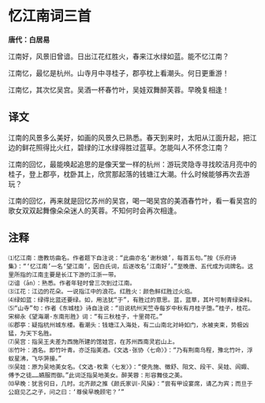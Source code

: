 # 忆江南词三首
**唐代：白居易**

江南好，风景旧曾谙。日出江花红胜火，春来江水绿如蓝。能不忆江南？

江南忆，最忆是杭州。山寺月中寻桂子，郡亭枕上看潮头。何日更重游！

江南忆，其次忆吴宫。吴酒一杯春竹叶，吴娃双舞醉芙蓉。早晚复相逢！



译文
--
江南的风景多么美好，如画的风景久已熟悉。春天到来时，太阳从江面升起，把江边的鲜花照得比火红，碧绿的江水绿得胜过蓝草。怎能叫人不怀念江南？

江南的回忆，最能唤起追思的是像天堂一样的杭州：游玩灵隐寺寻找皎洁月亮中的桂子，登上郡亭，枕卧其上，欣赏那起落的钱塘江大潮。什么时候能够再次去游玩？

江南的回忆，再来就是回忆苏州的吴宫，喝一喝吴宫的美酒春竹叶，看一看吴宫的歌女双双起舞像朵朵迷人的芙蓉。不知何时会再次相逢。

注释
--
    ⑴忆江南：唐教坊曲名。作者题下自注说：“此曲亦名‘谢秋娘’，每首五句。”按《乐府诗集》：“‘忆江南’一名‘望江南’，因白氏词，后遂改名‘江南好’。”至晚唐、五代成为词牌名。这里所指的江南主要是长江下游的江浙一带。
    ⑵谙（ān）：熟悉。作者年轻时曾三次到过江南。
    ⑶江花：江边的花朵。一说指江中的浪花。红胜火：颜色鲜红胜过火焰。
    ⑷绿如蓝：绿得比蓝还要绿。如，用法犹“于”，有胜过的意思。蓝，蓝草，其叶可制青绿染料。
    ⑸“山寺”句：作者《东城桂》诗自注说：“旧说杭州天竺寺每岁中秋有月桂子堕。”桂子，桂花。宋柳永《望海潮·东南形胜》词：“有三秋桂子，十里荷花。”
    ⑹郡亭：疑指杭州城东楼。看潮头：钱塘江入海处，有二山南北对峙如门，水被夹束，势极凶猛，为天下名胜。
    ⑺吴宫：指吴王夫差为西施所建的馆娃宫，在苏州西南灵岩山上。
    ⑻竹叶：酒名。即竹叶青。亦泛指美酒。《文选·张协〈七命〉》：“乃有荆南乌程，豫北竹叶，浮蚁星沸，飞华蓱接。”
    ⑼吴娃：原为吴地美女名。《文选·枚乘〈七发〉》：“使先施、徵舒、阳文、段干、吴娃、闾娵、傅予之徒……嬿服而御。”此词泛指吴地美女。醉芙蓉：形容舞伎之美。
    ⑽早晚：犹言何日，几时。北齐颜之推《颜氏家训·风操》：“尝有甲设宴席，请乙为宾；而旦于公庭见乙之子，问之曰：‘尊侯早晚顾宅？’”